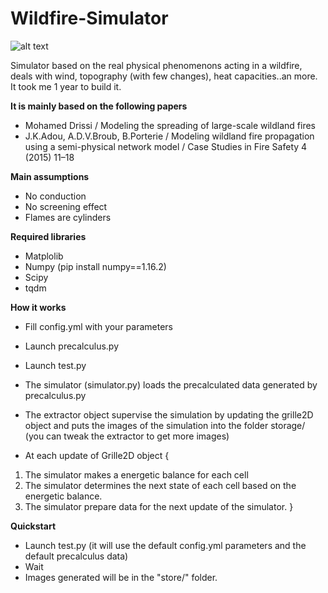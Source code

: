# Wildfire-Simulator

![alt text](https://github.com/Multielio/Wildfire-Simulator/blob/master/img.png)

Simulator based on the real physical phenomenons acting in a wildfire, deals with wind, topography (with few changes), heat capacities..an more.
It took me 1 year to build it.


**It is mainly based on the following papers**
- Mohamed Drissi / Modeling the spreading of large-scale wildland fires 
- J.K.Adou,  A.D.V.Broub, B.Porterie / Modeling wildland fire propagation using a semi-physical network model / Case Studies in Fire Safety 4 (2015) 11–18 

**Main assumptions**

- No conduction
- No screening effect
- Flames are cylinders

**Required libraries**
- Matplolib
- Numpy (pip install numpy==1.16.2)
- Scipy
- tqdm


**How it works**
- Fill config.yml with your parameters
- Launch precalculus.py 
- Launch test.py
- The simulator (simulator.py) loads the precalculated data generated by precalculus.py 
- The extractor object supervise the simulation by updating the grille2D object and puts the images of the simulation into the folder storage/ (you can tweak the extractor to get more images)

- At each update of Grille2D object {
1. The simulator makes a energetic balance for each cell 
2. The simulator determines the next state of each cell based on the energetic balance.
3. The simulator prepare data for the next update of the simulator.
}

**Quickstart**
- Launch test.py (it will use the default config.yml parameters and the default precalculus data)
- Wait 
- Images generated will be in the "store/" folder.

